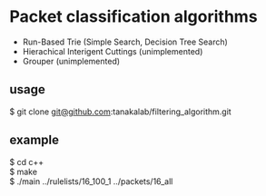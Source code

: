# Packet classification algorithms
 * Run-Based Trie (Simple Search, Decision Tree Search) 
 * Hierachical Interigent Cuttings (unimplemented)
 * Grouper (unimplemented)

## usage
$ git clone git@github.com:tanakalab/filtering_algorithm.git  

## example
$ cd c++  
$ make  
$ ./main ../rulelists/16_100_1 ../packets/16_all
